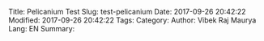 Title: Pelicanium Test
Slug: test-pelicanium
Date: 2017-09-26 20:42:22
Modified: 2017-09-26 20:42:22
Tags: 
Category: 
Author: Vibek Raj Maurya
Lang: EN
Summary: 